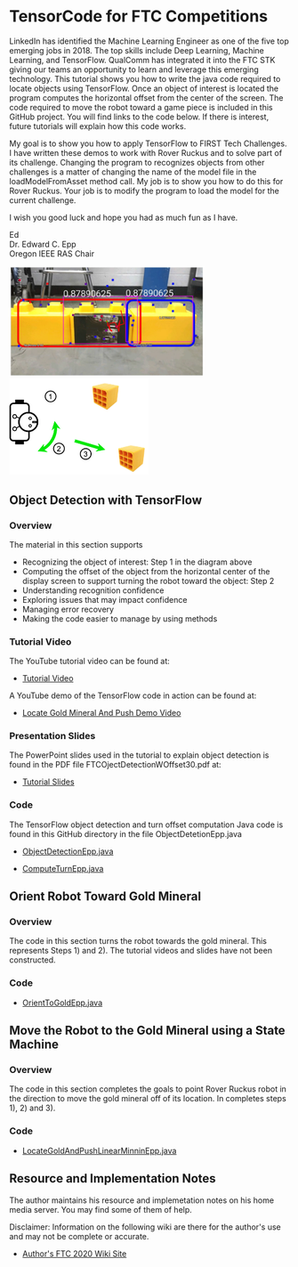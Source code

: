 # TensorCode for FTC Competitions

LinkedIn has identified the Machine Learning Engineer as one of the five top emerging jobs in 2018. The top skills include Deep Learning, Machine Learning, and TensorFlow. QualComm has integrated it into the FTC STK giving our teams an opportunity to learn and leverage this emerging technology.  This tutorial shows you how to write the java code required to locate objects using TensorFlow. Once an object of interest is located the program computes the horizontal offset from the center of the screen. The code required to move the robot toward a game piece is included in this GitHub project. You will find links to the code below. If there is interest, future tutorials will explain how this code works.

My goal is to show you how to apply TensorFlow to FIRST Tech Challenges. I have written these demos to work with Rover Ruckus and to solve part of its challenge. Changing the program to recognizes objects from other challenges is a matter of changing the name of the model file in the loadModelFromAsset method call. My job is to show you how to do this for Rover Ruckus. Your job is to modify the program to load the model for the current challenge. 

I wish you good luck and hope you had as much fun as I have.

Ed  
Dr. Edward C. Epp  
Oregon IEEE RAS Chair  

<!---
![Skystone Recognition](SkystoneRec.png)
![Move Gold Mineral Steps](Steps.png)
--->

<img src="SkystoneRec.png" width="350"/>  <img src="Steps.png" width="250"/>

## Object Detection with TensorFlow 

### Overview

The material in this section supports 
- Recognizing the object of interest: Step 1 in the diagram above
- Computing the offset of the object from the horizontal center of the display screen to support turning the robot toward the object: Step 2
- Understanding recognition confidence
- Exploring issues that may impact confidence
- Managing error recovery
- Making the code easier to manage by using methods

### Tutorial Video

The YouTube tutorial video can be found at:

- [Tutorial Video](https://www.youtube.com/watch?v=Cd2PYhapyvw)

A YouTube demo of the TensorFlow code in action can be found at:

- [Locate Gold Mineral And Push Demo Video](https://youtu.be/GBGK6WiEGt4)

### Presentation Slides

The PowerPoint slides used in the tutorial to explain object detection is found in the PDF file FTCOjectDetectionWOffset30.pdf at:

- [Tutorial Slides](https://drive.google.com/file/d/17m7KTk_3dXme-aBUYMyznHNLZDZ3_Imc/view?usp=sharing)

### Code

The TensorFlow object detection and turn offset computation Java code is found in this GitHub directory in the file ObjectDetetionEpp.java

  - [ObjectDetectionEpp.java](https://github.com/edcepp/FTCEppTensorCode/blob/master/FTCEppTensorCode/ObjectDetectionEpp.java)

  - [ComputeTurnEpp.java](https://github.com/edcepp/FTCEppTensorCode/blob/master/FTCEppTensorCode/ComputeTurnEpp.java)


## Orient Robot Toward Gold Mineral

### Overview

The code in this section turns the robot towards the gold mineral. This represents Steps 1) and 2). The tutorial videos and slides have not been constructed.

### Code

  - [OrientToGoldEpp.java](https://github.com/edcepp/FTCEppTensorCode/blob/master/FTCEppTensorCode/OrientToGoldEpp.java)

## Move the Robot to the Gold Mineral using a State Machine 

### Overview

The code in this section completes the goals to point Rover Ruckus robot in the direction to move the gold mineral off of its location. In completes steps 1), 2) and 3).

### Code
 
  - [LocateGoldAndPushLinearMinninEpp.java](https://github.com/edcepp/FTCEppTensorCode/blob/master/FTCEppTensorCode/LocateGoldAndPushLinearMinniEpp.java)

## Resource and Implementation Notes

The author maintains his resource and implemetation notes on his home media server. You may find some of them of help. 

Disclaimer: Information on the following wiki are there for the author's use and may not be complete or accurate.

- [Author's FTC 2020 Wiki Site](http://zdome.net:/wiki/index.php/FTC_2020)

